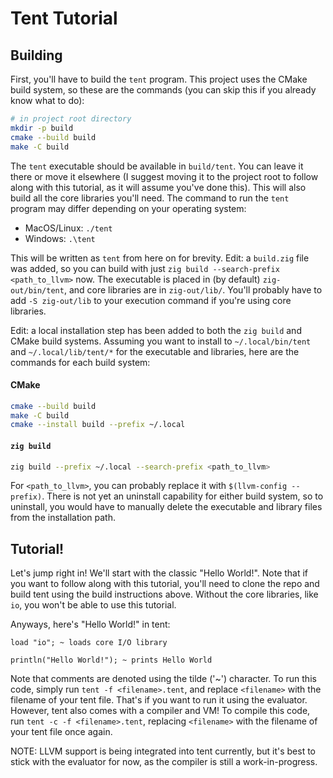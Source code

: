 # Tent Tutorial
## Building
First, you'll have to build the `tent` program. This project uses the CMake build system, so these are the commands (you can skip this if you already know what to do):
```sh
# in project root directory
mkdir -p build
cmake --build build
make -C build
```
The `tent` executable should be available in `build/tent`. You can leave it there or move it elsewhere (I suggest moving it to the project root to follow along with this tutorial, as it will
assume you've done this). This will also build all the core libraries you'll need.
The command to run the `tent` program may differ depending on your operating system:
- MacOS/Linux: `./tent`
- Windows: `.\tent` <br />

This will be written as `tent` from here on for brevity.
Edit: a `build.zig` file was added, so you can build with just `zig build --search-prefix <path_to_llvm>` now. The executable is placed in (by default) `zig-out/bin/tent`, and core libraries are in `zig-out/lib/`. You'll probably have to add `-S zig-out/lib` to your execution command if you're using core libraries.

Edit: a local installation step has been added to both the `zig build` and CMake build systems.
Assuming you want to install to `~/.local/bin/tent` and `~/.local/lib/tent/*` for the executable and libraries, here are the commands for each build system:
#### CMake
```sh
cmake --build build
make -C build
cmake --install build --prefix ~/.local
```

#### `zig build`
```sh
zig build --prefix ~/.local --search-prefix <path_to_llvm>
```
For `<path_to_llvm>`, you can probably replace it with `$(llvm-config --prefix)`.
There is not yet an uninstall capability for either build system, so to uninstall, you would have to manually delete the executable and library files from the installation path.

## Tutorial!
Let's jump right in! We'll start with the classic "Hello World!". Note that if you want to follow along with this tutorial, you'll need to clone the repo
and build tent using the build instructions above. Without the core libraries, like `io`, you won't be able to use this tutorial.

Anyways, here's "Hello World!" in tent:

```
load "io"; ~ loads core I/O library

println("Hello World!"); ~ prints Hello World
```

Note that comments are denoted using the tilde ('~') character. To run this code, simply run `tent -f <filename>.tent`, and replace `<filename>`
with the filename of your tent file. That's if you want to run it using the evaluator. However, tent also comes with a compiler and VM!
To compile this code, run `tent -c -f <filename>.tent`, replacing `<filename>` with the filename of your tent file once again.

NOTE: LLVM support is being integrated into tent currently, but it's best to stick with the evaluator for now, as the compiler is still a work-in-progress.
